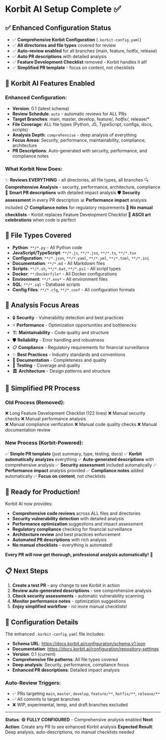 # Korbit AI Setup Complete ✅

## ✅ Enhanced Configuration Status
- ✅ **Comprehensive Korbit Configuration** (`.korbit-config.yaml`)
- ✅ **All directories and file types** covered for review
- ✅ **Auto-review enabled** for all branches (main, feature, hotfix, release)
- ✅ **Auto PR descriptions** with detailed analysis
- ✅ **Feature Development Checklist** removed - Korbit handles it all!
- ✅ **Simplified PR template** - focus on content, not checklists

## 🚀 Korbit AI Features Enabled

### Enhanced Configuration:
- **Version**: 0.1 (latest schema)
- **Review Schedule**: `auto` - automatic reviews for ALL PRs
- **Target Branches**: main, master, develop, feature/*, hotfix/*, release/*
- **File Coverage**: ALL file types (Python, JS, TypeScript, configs, docs, scripts)
- **Analysis Depth**: `comprehensive` - deep analysis of everything
- **Focus Areas**: Security, performance, maintainability, compliance, architecture
- **PR Descriptions**: Auto-generated with security, performance, and compliance notes

### What Korbit Now Does:
✨ **Reviews EVERYTHING** - all directories, all file types, all branches
🔍 **Comprehensive Analysis** - security, performance, architecture, compliance
🤖 **Smart PR descriptions** with detailed impact analysis
🛡️ **Security assessment** in every PR description
📊 **Performance impact** analysis included
📋 **Compliance notes** for regulatory requirements
🎯 **No manual checklists** - Korbit replaces Feature Development Checklist
🎨 **ASCII art celebrations** when code is perfect

## 📁 **File Types Covered**
- **Python**: `**/*.py` - All Python code
- **JavaScript/TypeScript**: `**/*.js`, `**/*.jsx`, `**/*.ts`, `**/*.tsx`
- **Configuration**: `**/*.json`, `**/*.yaml`, `**/*.yml`, `**/*.toml`, `**/*.ini`
- **Documentation**: `**/*.md` - All Markdown files
- **Scripts**: `**/*.sh`, `**/*.bat`, `**/*.ps1` - All script types
- **Docker**: `**/Dockerfile*` - All Docker configurations
- **Environment**: `**/*.env*` - All environment files
- **SQL**: `**/*.sql` - Database scripts
- **Config Files**: `**/*.cfg`, `**/*.conf` - All configuration formats

## 🎯 **Analysis Focus Areas**
- 🔒 **Security** - Vulnerability detection and best practices
- ⚡ **Performance** - Optimization opportunities and bottlenecks
- 🏗️ **Maintainability** - Code quality and structure
- 🛡️ **Reliability** - Error handling and robustness
- 📋 **Compliance** - Regulatory requirements for financial surveillance
- ✨ **Best Practices** - Industry standards and conventions
- 📝 **Documentation** - Completeness and quality
- 🧪 **Testing** - Coverage and quality
- 🏛️ **Architecture** - Design patterns and structure

## 📝 **Simplified PR Process**

### Old Process (Removed):
❌ Long Feature Development Checklist (122 lines)
❌ Manual security checks
❌ Manual performance analysis  
❌ Manual compliance verification
❌ Manual code quality checks
❌ Manual documentation review

### New Process (Korbit-Powered):
✅ **Simple PR template** (just summary, type, testing, docs)
✅ **Korbit automatically analyzes** everything
✅ **Auto-generated descriptions** with comprehensive analysis
✅ **Security assessment** included automatically
✅ **Performance impact** analysis provided
✅ **Compliance notes** added automatically
✅ **Focus on content**, not checklists

## 🎉 **Ready for Production!**

Korbit AI now provides:
- **Comprehensive code reviews** across ALL files and directories
- **Security vulnerability detection** with detailed analysis
- **Performance optimization** suggestions and impact assessment
- **Regulatory compliance** checking for financial surveillance
- **Architecture review** and best practices enforcement
- **Automated PR descriptions** with rich analysis
- **No manual checklists** - everything is automated!

**Every PR will now get thorough, professional analysis automatically!** 🚀

## 📋 Next Steps
1. **Create a test PR** - any change to see Korbit in action
2. **Review auto-generated descriptions** - see comprehensive analysis
3. **Check security assessments** - automatic vulnerability scanning
4. **Monitor performance notes** - optimization suggestions
5. **Enjoy simplified workflow** - no more manual checklists!

## 🔧 Configuration Details

The enhanced `.korbit-config.yaml` file includes:
- **Schema URL**: https://docs.korbit.ai/configuration/schema.v1.json
- **Documentation**: https://docs.korbit.ai/configuration/repository-settings
- **Version**: 0.1 (current)
- **Comprehensive file patterns**: All file types covered
- **Deep analysis**: Security, performance, compliance focus
- **Enhanced PR descriptions**: Detailed impact analysis

### Auto-Review Triggers:
- ✅ PRs targeting `main`, `master`, `develop`, `feature/**`, `hotfix/**`, `release/**`
- ✅ All commits to target branches
- ❌ WIP, experimental, temp, and draft branches excluded

---
**Status**: 🟢 **FULLY CONFIGURED** - Comprehensive analysis enabled
**Next Action**: Create any PR to see enhanced Korbit analysis
**Expected Result**: Deep analysis, auto-descriptions, no manual checklists needed
